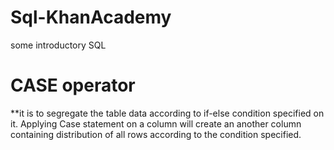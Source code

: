 # Sql-KhanAcademy
some introductory SQL

# CASE operator
**it is to segregate the table data according to if-else condition specified on it. Applying Case statement on a column will create an another column containing distribution of all rows according to the condition specified.
